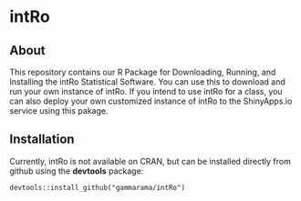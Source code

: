 # intRo

## About
This repository contains our R Package for Downloading, Running, and Installing the intRo Statistical Software. You can use this to download and run your own instance of intRo. If you intend to use intRo for a class, you can also deploy your own customized instance of intRo to the ShinyApps.io service using this pakage.

## Installation
Currently, intRo is not available on CRAN, but can be installed directly from github using the **devtools** package:

`devtools::install_github("gammarama/intRo")`
